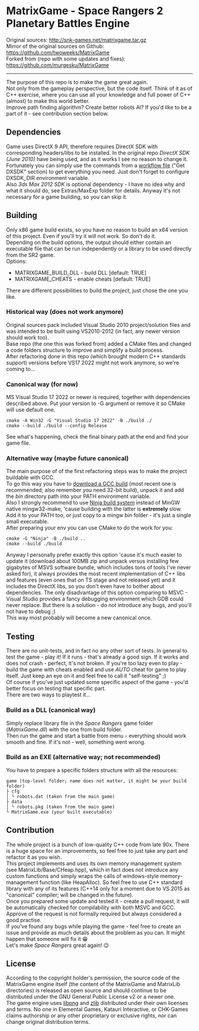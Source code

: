 # MatrixGame - Space Rangers 2 Planetary Battles Engine

Original sources: http://snk-games.net/matrixgame.tar.gz<br>
Mirror of the original sources on Github: https://github.com/twoweeks/MatrixGame<br>
Forked from (repo with some updates and fixes): https://github.com/murgesku/MatrixGame

---

The purpose of this repo is to make the game great again.<br>
Not only from the gameplay perspective, but the code itself. Think of it as of C++ exercise, where you can use all your knowledge and full power of C++ (almost) to make this world better.<br>
Improve path finding algorithm? Create better robots AI? If you'd like to be a part of it - see contribution section below.

## Dependencies
Game uses DirectX 9 API, therefore requires DirectX SDK with corresponding headers/libs to be installed. In the original repo *DirectX SDK (June 2010)* have being used, and as it works I see no reason to change it.<br>
Fortunately you can simply use the commands from a [workflow file](https://github.com/vladislavrv/MatrixGame/blob/ae6bf8ef127642e9a3d82825a5d05fa867a83808/.github/workflows/win-build.yml) ("Get DXSDK" section) to get everything you need. Just don't forget to configure DXSDK_DIR environment variable.<br>
Also *3ds Max 2012 SDK* is optional dependency - I have no idea why and what it should do, see Extras/MaxExp folder for details. Anyway it's not necessary for a game building, so you can skip it.

## Building

Only x86 game build exists, so you have no reason to build an x64 version of this project. Even if you'll try it will not work. So don't do it.<br>
Depending on the build options, the output should either contain an executable file that can be run independently or a library to be used directly from the SR2 game.<br>
Options:
- MATRIXGAME_BUILD_DLL - build DLL [default: TRUE]<br>
- MATRIXGAME_CHEATS - enable cheats [default: TRUE]

There are different possibilities to build the project, just chose the one you like.

### Historical way (does not work anymore)
Original sources pack included Visual Studio 2010 project/solution files and was intended to be built using VS2010-2012 (in fact, any newer version should work too).<br>
Base repo (the one this was forked from) added a CMake files and changed a code folders structure to improve and simplify a build process.<br>
After refactoring done in this repo (which brought modern C++ standards support) versions before VS17 2022 might not work anymore, so we're coming to...

### Canonical way (for now)
MS Visual Studio 17 2022 or newer is required, together with dependencies described above. Put your version to -G argument or remove it so CMake will use default one.

    cmake -A Win32 -G "Visual Studio 17 2022" -B ./build ./
    cmake --build ./build --config Release

See what's happening, check the final binary path at the end and find your game file.

### Alternative way (maybe future canonical)
The main purpose of of the first refactoring steps was to make the project buildable with GCC.<br>
To go this way you have to [download a GCC build](https://winlibs.com/) (most recent one is recommended; also remember you need 32-bit build), unpack it and add the _bin_ directory path into your PATH environment variable.<br>
Also I strongly recommend to use [Ninja build system](https://ninja-build.org/) instead of MinGW native mingw32-make, 'cause building with the latter is __extremely__ slow. Add it to your PATH too, or just copy to a mingw _bin_ folder - it's just a single small executable.<br>
After preparing your env you can use CMake to do the work for you:

    cmake -G "Ninja" -B ./build ..
    cmake --build ./build

Anyway I personally prefer exactly this option 'cause it's much easier to update it (download about 100MB zip and unpack versus installing few gigabytes of MSVS software bundle, which includes tons of tools I've never asked for), it always provides the most recent implementation of C++ libs and features (even ones that on TS stage and not released yet) and it includes the DirectX libs, so you don't even have to bother about dependencies. The only disadvantage of this option comparing to MSVC - Visual Studio provides a fancy debugging environment which GDB could never replace. But there is a solution - do not introduce any bugs, and you'll not have to debug ;)<br>
This way most probably will become a new canonical once.

## Testing
There are no unit-tests, and in fact no any other sort of tests. In general to test the game - play it! If it runs - that's already a good sign. If it works and does not crash - perfect, it's not broken. If you're too lazy even to play - build the game with cheats enabled and use _AUTO_ cheat for game to play itself. Just keep an eye on it and feel free to call it "self-testing" ;)<br>
Of course if you've just updated some specific aspect of the game - you'd better focus on testing that specific part.<br>
There are two ways to playtest it...
### Build as a DLL (canonical way)<br>
Simply replace library file in the _Space Rangers_ game folder (_MatrixGame.dll_) with the one from build folder.<br>
Then run the game and start a battle from menu - everything should work smooth and fine. If it's not - well, something went wrong.  
### Build as an EXE (alternative way; not recommended)<br>
You have to prepare a specific folders structure with all the resources:
```
game (top-level folder; name does not matter, it might be your build folder)
├ cfg
│ └ robots.dat (taken from the main game)
├ data
│ └ robots.pkg (taken from the main game)
└ MatrixGame.exe (your built executable)
```

## Contribution
The whole project is a bunch of low-quality C++ code from late 90x. There is a huge space for an improvements, so feel free to just take any part and refactor it as you wish.<br>
This project implements and uses its own memory management system (see MatrixLib/Base/CHeap.hpp), which in fact does not introduce any custom functions and simply wraps the calls of windows-style memory-management function (like HeapAlloc). So feel free to use C++ standard library with any of its features (C++14 only for a moment due to VS 2015 as "canonical" compiler; will be changed in the future).<br>
Once you prepared some update and tested it - create a pull request, it will be automatically checked for compilability with both MSVC and GCC. Approve of the request is not formally required but always considered a good practise.<br>
If you've found any bugs while playing the game - feel free to create an issue and provide as much details about the problem as you can. It might happen that someone will fix it :grin:<br>
Let's make _Space Rangers_ great again! :wink:

## License
According to the copyright holder's permission, the source code of the MatrixGame engine itself (the content of the MatrixGame and MatrixLib directories) is released as open source and should continue to be distributed under the GNU General Public License v2 or a newer one.<br>
The game engine uses [libpng](https://github.com/glennrp/libpng/) and [zlib](https://github.com/madler/zlib) distributed under their own licenses and terms. No one in Elemental Games, Katauri Interactive, or CHK-Games claims authorship or any other proprietary or exclusive rights, nor can change original distribution terms.
